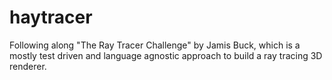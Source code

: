 # haytracer

Following along "The Ray Tracer Challenge" by Jamis Buck, which is a mostly test driven and language agnostic approach to build a ray tracing 3D renderer.
